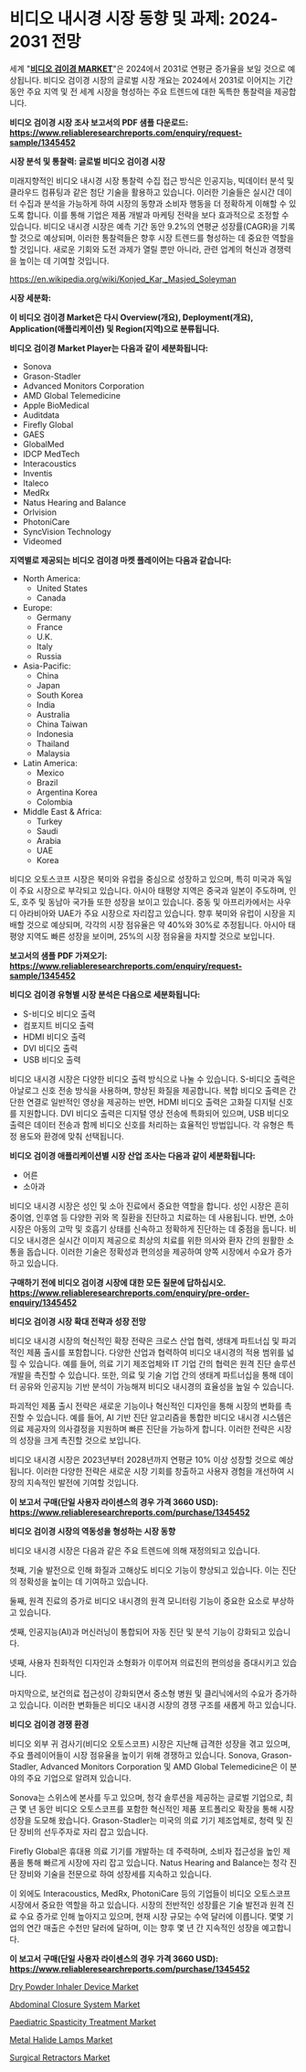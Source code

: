 <p><h1>비디오 내시경 시장 동향 및 과제: 2024-2031 전망</h1></p><p>세계 "<strong><a href="https://www.reliableresearchreports.com/global-video-otoscope-market-r1345452?utm_campaign=105&utm_medium=8&utm_source=Github&utm_content=ia&utm_term=24102024&utm_id=video-otoscope">비디오 검이경 MARKET</a></strong>"은 2024에서 2031로 연평균 증가율을 보일 것으로 예상됩니다. 비디오 검이경 시장의 글로벌 시장 개요는 2024에서 2031로 이어지는 기간 동안 주요 지역 및 전 세계 시장을 형성하는 주요 트렌드에 대한 독특한 통찰력을 제공합니다.</p>
<p><strong>비디오 검이경 시장 조사 보고서의 PDF 샘플 다운로드: <a href="https://www.reliableresearchreports.com/enquiry/request-sample/1345452?utm_campaign=105&utm_medium=8&utm_source=Github&utm_content=ia&utm_term=24102024&utm_id=video-otoscope">https://www.reliableresearchreports.com/enquiry/request-sample/1345452</a></strong></p>
<p><strong>시장 분석 및 통찰력: 글로벌 비디오 검이경 시장</strong></p>
<p><p>미래지향적인 비디오 내시경 시장 통찰력 수집 접근 방식은 인공지능, 빅데이터 분석 및 클라우드 컴퓨팅과 같은 첨단 기술을 활용하고 있습니다. 이러한 기술들은 실시간 데이터 수집과 분석을 가능하게 하여 시장의 동향과 소비자 행동을 더 정확하게 이해할 수 있도록 합니다. 이를 통해 기업은 제품 개발과 마케팅 전략을 보다 효과적으로 조정할 수 있습니다. 비디오 내시경 시장은 예측 기간 동안 9.2%의 연평균 성장률(CAGR)을 기록할 것으로 예상되며, 이러한 통찰력들은 향후 시장 트렌드를 형성하는 데 중요한 역할을 할 것입니다. 새로운 기회와 도전 과제가 열릴 뿐만 아니라, 관련 업계의 혁신과 경쟁력을 높이는 데 기여할 것입니다.</p></p>
<p><a href="%7CAUTHORITHY_DOMAIN_URL%7C?utm_campaign=105&utm_medium=8&utm_source=Github&utm_content=ia&utm_term=24102024&utm_id=video-otoscope">https://en.wikipedia.org/wiki/Konjed_Kar,_Masjed_Soleyman</a></p>
<p><strong>시장 세분화:</strong></p>
<p><strong>이 비디오 검이경 Market은 다시 Overview(개요), Deployment(개요), Application(애플리케이션) 및 Region(지역)으로 분류됩니다.</strong></p>
<p><strong>비디오 검이경 Market Player는 다음과 같이 세분화됩니다:</strong></p>
<p><ul><li>Sonova</li><li>Grason-Stadler</li><li>Advanced Monitors Corporation</li><li>AMD Global Telemedicine</li><li>Apple BioMedical</li><li>Auditdata</li><li>Firefly Global</li><li>GAES</li><li>GlobalMed</li><li>IDCP MedTech</li><li>Interacoustics</li><li>Inventis</li><li>Italeco</li><li>MedRx</li><li>Natus Hearing and Balance</li><li>Orlvision</li><li>PhotoniCare</li><li>SyncVision Technology</li><li>Videomed</li></ul></p>
<p><strong>지역별로 제공되는 비디오 검이경 마켓 플레이어는 다음과 같습니다:</strong></p>
<p><ul>
    <li>
        North America:
        <ul>
            <li>United States</li>
            <li>Canada</li>
        </ul>
    </li>
    <li>
        Europe:
        <ul>
            <li>Germany</li>
            <li>France</li>
            <li>U.K.</li>
            <li>Italy</li>
            <li>Russia</li>
        </ul>
    </li>
    <li>
        Asia-Pacific:
        <ul>
            <li>China</li>
            <li>Japan</li>
            <li>South Korea</li>
            <li>India</li>
            <li>Australia</li>
            <li>China Taiwan</li>
            <li>Indonesia</li>
            <li>Thailand</li>
            <li>Malaysia</li>
        </ul>
    </li>
    <li>
        Latin America:
        <ul>
            <li>Mexico</li>
            <li>Brazil</li>
            <li>Argentina Korea</li>
            <li>Colombia</li>
        </ul>
    </li>
    <li>
        Middle East & Africa:
        <ul>
            <li>Turkey</li>
            <li>Saudi</li>
            <li>Arabia</li>
            <li>UAE</li>
            <li>Korea</li>
        </ul>
    </li>
    </ul></p>
<p><p>비디오 오토스코프 시장은 북미와 유럽을 중심으로 성장하고 있으며, 특히 미국과 독일이 주요 시장으로 부각되고 있습니다. 아시아 태평양 지역은 중국과 일본이 주도하며, 인도, 호주 및 동남아 국가들 또한 성장을 보이고 있습니다. 중동 및 아프리카에서는 사우디 아라비아와 UAE가 주요 시장으로 자리잡고 있습니다. 향후 북미와 유럽이 시장을 지배할 것으로 예상되며, 각각의 시장 점유율은 약 40%와 30%로 추정됩니다. 아시아 태평양 지역도 빠른 성장을 보이며, 25%의 시장 점유율을 차지할 것으로 보입니다.</p></p>
<p><strong>보고서의 샘플 PDF 가져오기: <a href="https://www.reliableresearchreports.com/enquiry/request-sample/1345452?utm_campaign=105&utm_medium=8&utm_source=Github&utm_content=ia&utm_term=24102024&utm_id=video-otoscope">https://www.reliableresearchreports.com/enquiry/request-sample/1345452</a></strong></p>
<p><strong>비디오 검이경 유형별 시장 분석은 다음으로 세분화됩니다:</strong></p>
<p><ul><li>S-비디오 비디오 출력</li><li>컴포지트 비디오 출력</li><li>HDMI 비디오 출력</li><li>DVI 비디오 출력</li><li>USB 비디오 출력</li></ul></p>
<p><p>비디오 내시경 시장은 다양한 비디오 출력 방식으로 나눌 수 있습니다. S-비디오 출력은 아날로그 신호 전송 방식을 사용하며, 향상된 화질을 제공합니다. 복합 비디오 출력은 간단한 연결로 일반적인 영상을 제공하는 반면, HDMI 비디오 출력은 고화질 디지털 신호를 지원합니다. DVI 비디오 출력은 디지털 영상 전송에 특화되어 있으며, USB 비디오 출력은 데이터 전송과 함께 비디오 신호를 처리하는 효율적인 방법입니다. 각 유형은 특정 용도와 환경에 맞춰 선택됩니다.</p></p>
<p><strong>비디오 검이경 애플리케이션별 시장 산업 조사는 다음과 같이 세분화됩니다:</strong></p>
<p><ul><li>어른</li><li>소아과</li></ul></p>
<p><p>비디오 내시경 시장은 성인 및 소아 진료에서 중요한 역할을 합니다. 성인 시장은 흔히 중이염, 인후염 등 다양한 귀와 목 질환을 진단하고 치료하는 데 사용됩니다. 반면, 소아 시장은 아동의 고막 및 호흡기 상태를 신속하고 정확하게 진단하는 데 중점을 둡니다. 비디오 내시경은 실시간 이미지 제공으로 최상의 치료를 위한 의사와 환자 간의 원활한 소통을 돕습니다. 이러한 기술은 정확성과 편의성을 제공하여 양쪽 시장에서 수요가 증가하고 있습니다.</p></p>
<p><strong>구매하기 전에 비디오 검이경 시장에 대한 모든 질문에 답하십시오. <a href="https://www.reliableresearchreports.com/enquiry/pre-order-enquiry/1345452?utm_campaign=105&utm_medium=8&utm_source=Github&utm_content=ia&utm_term=24102024&utm_id=video-otoscope">https://www.reliableresearchreports.com/enquiry/pre-order-enquiry/1345452</a></strong></p>
<p><strong>비디오 검이경 시장 확대 전략과 성장 전망</strong></p>
<p><p>비디오 내시경 시장의 혁신적인 확장 전략은 크로스 산업 협력, 생태계 파트너십 및 파괴적인 제품 출시를 포함합니다. 다양한 산업과 협력하여 비디오 내시경의 적용 범위를 넓힐 수 있습니다. 예를 들어, 의료 기기 제조업체와 IT 기업 간의 협력은 원격 진단 솔루션 개발을 촉진할 수 있습니다. 또한, 의료 및 기술 기업 간의 생태계 파트너십을 통해 데이터 공유와 인공지능 기반 분석이 가능해져 비디오 내시경의 효율성을 높일 수 있습니다. </p><p>파괴적인 제품 출시 전략은 새로운 기능이나 혁신적인 디자인을 통해 시장의 변화를 촉진할 수 있습니다. 예를 들어, AI 기반 진단 알고리즘을 통합한 비디오 내시경 시스템은 의료 제공자의 의사결정을 지원하며 빠른 진단을 가능하게 합니다. 이러한 전략은 시장의 성장을 크게 촉진할 것으로 보입니다.</p><p>비디오 내시경 시장은 2023년부터 2028년까지 연평균 10% 이상 성장할 것으로 예상됩니다. 이러한 다양한 전략은 새로운 시장 기회를 창출하고 사용자 경험을 개선하여 시장의 지속적인 발전에 기여할 것입니다.</p></p>
<p><strong>이 보고서 구매(단일 사용자 라이센스의 경우 가격 3660 USD): <a href="https://www.reliableresearchreports.com/purchase/1345452?utm_campaign=105&utm_medium=8&utm_source=Github&utm_content=ia&utm_term=24102024&utm_id=video-otoscope">https://www.reliableresearchreports.com/purchase/1345452</a></strong></p>
<p><strong>비디오 검이경 시장의 역동성을 형성하는 시장 동향</strong></p>
<p><p>비디오 내시경 시장은 다음과 같은 주요 트렌드에 의해 재정의되고 있습니다. </p><p>첫째, 기술 발전으로 인해 화질과 고해상도 비디오 기능이 향상되고 있습니다. 이는 진단의 정확성을 높이는 데 기여하고 있습니다. </p><p>둘째, 원격 진료의 증가로 비디오 내시경의 원격 모니터링 기능이 중요한 요소로 부상하고 있습니다. </p><p>셋째, 인공지능(AI)과 머신러닝이 통합되어 자동 진단 및 분석 기능이 강화되고 있습니다. </p><p>넷째, 사용자 친화적인 디자인과 소형화가 이루어져 의료진의 편의성을 증대시키고 있습니다. </p><p>마지막으로, 보건의료 접근성이 강화되면서 중소형 병원 및 클리닉에서의 수요가 증가하고 있습니다. 이러한 변화들은 비디오 내시경 시장의 경쟁 구조를 새롭게 하고 있습니다.</p></p>
<p><strong>비디오 검이경 경쟁 환경</strong></p>
<p><p>비디오 외부 귀 검사기(비디오 오토스코프) 시장은 지난해 급격한 성장을 겪고 있으며, 주요 플레이어들이 시장 점유율을 높이기 위해 경쟁하고 있습니다. Sonova, Grason-Stadler, Advanced Monitors Corporation 및 AMD Global Telemedicine은 이 분야의 주요 기업으로 알려져 있습니다.</p><p>Sonova는 스위스에 본사를 두고 있으며, 청각 솔루션을 제공하는 글로벌 기업으로, 최근 몇 년 동안 비디오 오토스코프를 포함한 혁신적인 제품 포트폴리오 확장을 통해 시장 성장을 도모해 왔습니다. Grason-Stadler는 미국의 의료 기기 제조업체로, 청력 및 진단 장비의 선두주자로 자리 잡고 있습니다.</p><p>Firefly Global은 휴대용 의료 기기를 개발하는 데 주력하며, 소비자 접근성을 높인 제품을 통해 빠르게 시장에 자리 잡고 있습니다. Natus Hearing and Balance는 청각 진단 장비와 기술을 전문으로 하여 성장세를 지속하고 있습니다.</p><p>이 외에도 Interacoustics, MedRx, PhotoniCare 등의 기업들이 비디오 오토스코프 시장에서 중요한 역할을 하고 있습니다. 시장의 전반적인 성장률은 기술 발전과 원격 진료 수요 증가로 인해 높아지고 있으며, 현재 시장 규모는 수억 달러에 이릅니다. 몇몇 기업의 연간 매출은 수천만 달러에 달하며, 이는 향후 몇 년 간 지속적인 성장을 예고합니다.</p></p>
<p><strong>이 보고서 구매(단일 사용자 라이센스의 경우 가격 3660 USD): <a href="https://www.reliableresearchreports.com/purchase/1345452?utm_campaign=105&utm_medium=8&utm_source=Github&utm_content=ia&utm_term=24102024&utm_id=video-otoscope">https://www.reliableresearchreports.com/purchase/1345452</a></strong></p>
<p><p><a href="https://www.linkedin.com/pulse/dry-powder-inhaler-device-market-trends-growth-outlook-2024-04ibc?utm_campaign=105&utm_medium=8&utm_source=Github&utm_content=ia&utm_term=24102024&utm_id=video-otoscope">Dry Powder Inhaler Device Market</a></p><p><a href="https://github.com/delorasywf/Market-Research-Report-List-1/blob/main/abdominal-closure-system-market.md?utm_campaign=105&utm_medium=8&utm_source=Github&utm_content=ia&utm_term=24102024&utm_id=video-otoscope">Abdominal Closure System Market</a></p><p><a href="https://github.com/KejsiLoshi121/Market-Research-Report-List-1/blob/main/paediatric-spasticity-treatment-market.md?utm_campaign=105&utm_medium=8&utm_source=Github&utm_content=ia&utm_term=24102024&utm_id=video-otoscope">Paediatric Spasticity Treatment Market</a></p><p><a href="https://issuu.com/reportprime-2/docs/metal-halide-lamps-market-size-2030_8ba9afc1015cf3?utm_campaign=105&utm_medium=8&utm_source=Github&utm_content=ia&utm_term=24102024&utm_id=video-otoscope">Metal Halide Lamps Market</a></p><p><a href="https://www.linkedin.com/pulse/surgical-retractors-spectrum-usage-patterns-sector-evolution-5bdtc?utm_campaign=105&utm_medium=8&utm_source=Github&utm_content=ia&utm_term=24102024&utm_id=video-otoscope">Surgical Retractors Market</a></p></p>